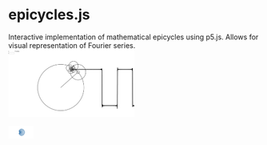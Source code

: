 # epicycles.js
Interactive implementation of mathematical epicycles using p5.js. Allows for visual representation of Fourier series.
<img src="squarewave.gif" width="50%" height="50%">

<img src="myScreenshot (11).png" width="10%" height="10%">
